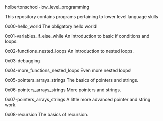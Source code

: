 holbertonschool-low_level_programming

This repository contains programs pertaining to lower level language skills

0x00-hello_world The obligatory hello world!

0x01-variables_if_else_while An introduction to basic if conditions and loops.

0x02-functions_nested_loops An introduction to nested loops.

0x03-debugging

0x04-more_functions_nested_loops Even more nested loops!

0x05-pointers_arrays_strings The basics of pointers and strings.

0x06-pointers_arrays_strings More pointers and strings.

0x07-pointers_arrays_strings A little more advanced pointer and string work.

0x08-recursion The basics of recursion.